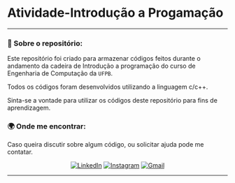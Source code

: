 # Atividade-Introdução a Progamação

---
### 👀 Sobre o repositório:

Este repositório foi criado para armazenar códigos feitos durante o andamento da cadeira de Introdução a programação do curso de Engenharia de Computação da `UFPB`.</br>

Todos os códigos foram desenvolvidos utilizando a linguagem c/c++.</br>

Sinta-se a vontade para utilizar os códigos deste repositório para fins de aprendizagem.

### 🌍 Onde me encontrar:

Caso queira discutir sobre algum código, ou solicitar ajuda pode me contatar.

<div align='center'>

  [![LinkedIn](https://img.shields.io/badge/LinkedIn-blue?style=for-the-badge&logo=linkedin&logoColor=white)](https://www.linkedin.com/in/pedro-cavalcante-898242185/)
  [![Instagram](https://img.shields.io/badge/Instagram-purple?style=for-the-badge&logo=instagram&logoColor=white)](https://www.instagram.com/pedr0cavalcante/)
  [![Gmail](https://img.shields.io/badge/Gmail-darkred?style=for-the-badge&logo=gmail&logoColor=white)](mailto:pedro.ricardo@academico.ufpb.br)
</div>

---
